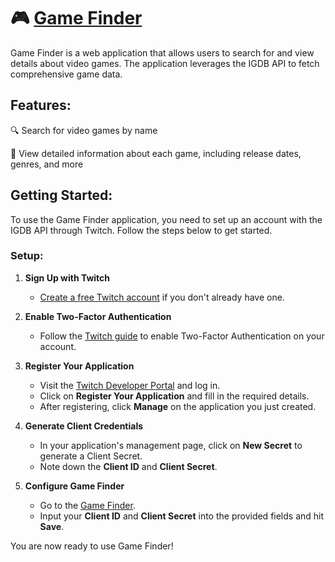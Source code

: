 # 🎮 [Game Finder](https://game-finder-webapp-8f7ff9624137.herokuapp.com/)
Game Finder is a web application that allows users to search for and view details about video games. The application leverages the IGDB API to fetch comprehensive game data.

## Features:
🔍 Search for video games by name

📄 View detailed information about each game, including release dates, genres, and more

## Getting Started:
To use the Game Finder application, you need to set up an account with the IGDB API through Twitch. Follow the steps below to get started.

### Setup:
1. **Sign Up with Twitch**
   - [Create a free Twitch account](https://www.twitch.tv/signup) if you don't already have one.

2. **Enable Two-Factor Authentication**
   - Follow the [Twitch guide](https://help.twitch.tv/s/article/two-factor-authentication?language=en_US) to enable Two-Factor Authentication on your account.

3. **Register Your Application**
   - Visit the [Twitch Developer Portal](https://dev.twitch.tv/console/apps) and log in.
   - Click on **Register Your Application** and fill in the required details.
   - After registering, click **Manage** on the application you just created.

4. **Generate Client Credentials**
   - In your application's management page, click on **New Secret** to generate a Client Secret.
   - Note down the **Client ID** and **Client Secret**.

5. **Configure Game Finder**
   - Go to the [Game Finder](https://game-finder-webapp-8f7ff9624137.herokuapp.com/).
   - Input your **Client ID** and **Client Secret** into the provided fields and hit **Save**.

You are now ready to use Game Finder!
